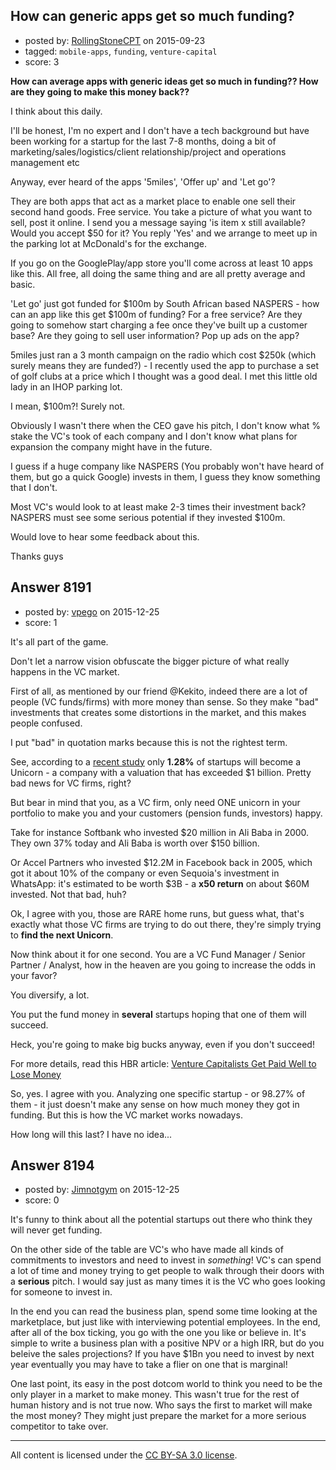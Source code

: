 ## How can generic apps get so much funding?

- posted by: [RollingStoneCPT](https://stackexchange.com/users/6999919/rollingstonecpt) on 2015-09-23
- tagged: `mobile-apps`, `funding`, `venture-capital`
- score: 3

<p><strong>How can average apps with generic ideas get so much in funding?? How are they going to make this money back??</strong></p>

<p>I think about this daily.</p>

<p>I'll be honest, I'm no expert and I don't have a tech background but have been working for a startup for the last 7-8 months, doing a bit of marketing/sales/logistics/client relationship/project and operations management etc</p>

<p>Anyway, ever heard of the apps '5miles', 'Offer up' and 'Let go'? </p>

<p>They are both apps that act as a market place to enable one sell their second hand goods. Free service. You take a picture of what you want to sell, post it online. I send you a message saying 'is item x still available? Would you accept $50 for it? You reply 'Yes' and we arrange to meet up in the parking lot at McDonald's for the exchange.</p>

<p>If you go on the GooglePlay/app store you'll come across at least 10 apps like this. All free, all doing the same thing and are all pretty average and basic.</p>

<p>'Let go' just got funded for $100m by South African based NASPERS - how can an app like this get $100m of funding? For a free service? Are they going to somehow start charging a fee once they've built up a customer base? Are they going to sell user information? Pop up ads on the app?</p>

<p>5miles just ran a 3 month campaign on the radio which cost $250k (which surely means they are funded?) - I recently used the app to purchase a set of golf clubs at a price which I thought was a good deal. I met this little old lady in an IHOP parking lot.</p>

<p>I mean, $100m?! Surely not.</p>

<p>Obviously I wasn't there when the CEO gave his pitch, I don't know what % stake the VC's took of each company and I don't know what plans for expansion the company might have in the future. </p>

<p>I guess if a huge company like NASPERS (You probably won't have heard of them, but go a quick Google) invests in them, I guess they know something that I don't.</p>

<p>Most VC's would look to at least make 2-3 times their investment back? NASPERS must see some serious potential if they invested $100m. </p>

<p>Would love to hear some feedback about this.</p>

<p>Thanks guys</p>



## Answer 8191

- posted by: [vpego](https://stackexchange.com/users/7073322/vpego) on 2015-12-25
- score: 1

<p>It's all part of the game. </p>

<p>Don't let a narrow vision obfuscate the bigger picture of what really happens in the VC market. </p>

<p>First of all, as mentioned by our friend @Kekito, indeed there are a lot of people (VC funds/firms) with more money than sense. So they make "bad" investments that creates some distortions in the market, and this makes people confused.</p>

<p>I put "bad" in quotation marks because this is not the rightest term. </p>

<p>See, according to a <a href="https://www.cbinsights.com/blog/unicorn-conversion-rate/" rel="nofollow">recent study</a> only <strong>1.28%</strong> of startups will become a Unicorn - a company with a valuation that has exceeded $1 billion. Pretty bad news for VC firms, right? </p>

<p>But bear in mind that you, as a VC firm, only need ONE unicorn in your portfolio to make you and your customers (pension funds, investors) happy. </p>

<p>Take for instance Softbank who invested $20 million in Ali Baba in 2000. They own 37% today and Ali Baba is worth over $150 billion.</p>

<p>Or Accel Partners who invested $12.2M in Facebook back in 2005, which got it about 10% of the company or even Sequoia's investment in WhatsApp: it's estimated to be worth $3B - a <strong>x50 return</strong> on about $60M invested. Not that bad, huh?</p>

<p>Ok, I agree with you, those are RARE home runs, but guess what, that's exactly what those VC firms are trying to do out there, they're simply trying to <strong>find the next Unicorn</strong>.</p>

<p>Now think about it for one second. You are a VC Fund Manager / Senior Partner / Analyst, how in the heaven are you going to increase the odds in your favor?</p>

<p>You diversify, a lot. </p>

<p>You put the fund money in <strong>several</strong> startups hoping that one of them will succeed.</p>

<p>Heck, you're going to make big bucks anyway, even if you don't succeed! </p>

<p>For more details, read this HBR article: <a href="https://hbr.org/2014/08/venture-capitalists-get-paid-well-to-lose-money" rel="nofollow">Venture Capitalists Get Paid Well to Lose Money</a></p>

<p>So, yes. I agree with you. Analyzing one specific startup - or 98.27% of them - it just doesn't make any sense on how much money they got in funding. But this is how the VC market works nowadays. </p>

<p>How long will this last? I have no idea... </p>



## Answer 8194

- posted by: [Jimnotgym](https://stackexchange.com/users/7461839/jimnotgym) on 2015-12-25
- score: 0

<p>It's funny to think about all the potential startups out there who think they will never get funding.</p>

<p>On the other side of the table are VC's who have made all kinds of commitments to investors and need to invest in <em>something</em>! VC's can spend a lot of time and money trying to get people to walk through their doors with a <strong>serious</strong> pitch. I would say just as many times it is the VC who goes looking for someone to invest in.</p>

<p>In the end you can read the business plan, spend some time looking at the marketplace, but just like with interviewing potential employees. In the end, after all of the box ticking, you go with the one you like or believe in. It's simple to write a business plan with a positive NPV or a high IRR, but do you beleive the sales projections? If you have $1Bn you need to invest by next year eventually you may have to take a flier on one that is marginal!</p>

<p>One last point, its easy in the post dotcom world to think you need to be the only player in a market to make money. This wasn't true for the rest of human history and is not true now. Who says the first to market will make the most money? They might just prepare the market for a more serious competitor to take over.</p>




---

All content is licensed under the [CC BY-SA 3.0 license](https://creativecommons.org/licenses/by-sa/3.0/).
